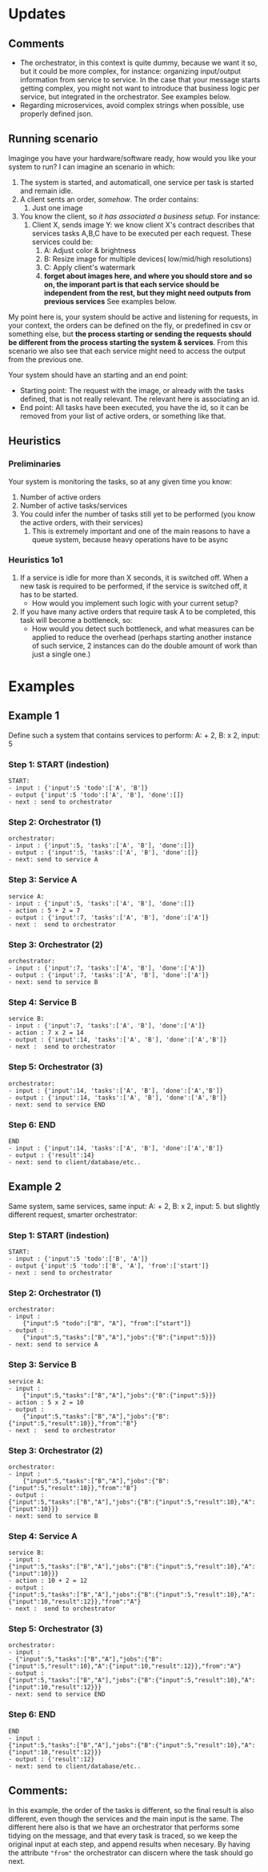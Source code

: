 # Updates
## Comments 

- The orchestrator, in this context is quite dummy, because we want it so, but it could be more complex, for instance: organizing input/output information from service to service. In the case that your message starts getting complex, you might not want to introduce that business logic  per service, but integrated in the orchestrator. See examples below.
- Regarding microservices, avoid complex strings when possible, use properly defined json.

## Running scenario

Imaginge you have your hardware/software ready, how would you like your system to run? I can imagine an scenario in which:
1. The system is started, and automaticall, one service per task is started and remain idle.
2. A client sents an order, *somehow*. The order contains:
	1. Just one image
3. You know the client, so *it has associated a business setup*. For instance:
	1. Client X, sends image Y: we know client X's contract describes that services tasks A,B,C have to be executed per each request. These services could be:
		1. A: Adjust color & brightness
		2. B: Resize image for multiple devices( low/mid/high  resolutions)
		3. C: Apply client's watermark
		4. **forget about images here, and where you should store and so on, the imporant part is that each service should be independent from the rest, but they might need outputs from previous services** See examples below.
		


My point here is, your system should be active and listening for requests, in your context, the orders can be defined on the fly, or predefined in csv or something else, but **the process starting or sending the requests should be different from the process starting the system & services**.
From this scenario we also see that each service might need to access the output from the previous one.

Your system should have an starting and an end point:
- Starting point: The request with the image, or already with the tasks defined, that is not really relevant. The relevant here is associating an id.
- End point: All tasks have been executed, you have the id, so it can be removed from your list of active orders, or something like that.

## Heuristics

### Preliminaries
Your system is monitoring the tasks, so at any given time you know:
1. Number of active orders
2. Number of active tasks/services
3. You could infer the number of tasks still yet to be performed (you know the active orders, with their services)
	1. This is extremely important and one of the main reasons to have a queue system, because heavy operations have to be async
	
### Heuristics 1o1
1. If a service is idle for more than X seconds, it is switched off. When a new task is required to be performed, if the service is switched off, it has to be started.
	- How would you implement such logic with your current setup?
2. If you have many active orders that require task A to be completed, this task will become a bottleneck, so:
	- How would you detect such bottleneck, and what measures can be applied to reduce the overhead (perhaps starting another instance of such service, 2 instances can do the double amount of work than just a single one.)

# Examples
## Example 1
Define such a system that contains services to perform:  A: + 2, B: x 2, input: 5
### Step 1: START (indestion)
```
START: 
- input : {'input':5 'todo':['A', 'B']}
- output {'input':5 'todo':['A', 'B'], 'done':[]}
- next : send to orchestrator
```
### Step 2: Orchestrator (1)
```
orchestrator:
- input : {'input':5, 'tasks':['A', 'B'], 'done':[]}
- output : {'input':5, 'tasks':['A', 'B'], 'done':[]}
- next: send to service A
```
### Step 3: Service A
```
service A:
- input : {'input':5, 'tasks':['A', 'B'], 'done':[]}
- action : 5 + 2 = 7
- output : {'input':7, 'tasks':['A', 'B'], 'done':['A']}
- next :  send to orchestrator
```
### Step 3: Orchestrator (2)
```
orchestrator:
- input : {'input':7, 'tasks':['A', 'B'], 'done':['A']}
- output : {'input':7, 'tasks':['A', 'B'], 'done':['A']}
- next: send to service B
```
### Step 4: Service B
```
service B:
- input : {'input':7, 'tasks':['A', 'B'], 'done':['A']}
- action : 7 x 2 = 14
- output : {'input':14, 'tasks':['A', 'B'], 'done':['A','B']}
- next :  send to orchestrator
```
### Step 5: Orchestrator (3)
```
orchestrator:
- input : {'input':14, 'tasks':['A', 'B'], 'done':['A','B']}
- output : {'input':14, 'tasks':['A', 'B'], 'done':['A','B']}
- next: send to service END
```
### Step 6: END
```
END
- input : {'input':14, 'tasks':['A', 'B'], 'done':['A','B']}
- output : {'result':14}
- next: send to client/database/etc..
```

## Example 2
Same system, same services, same input: A: + 2, B: x 2, input: 5. but slightly different request, smarter orchestrator:
### Step 1: START (indestion)
```
START: 
- input : {'input':5 'todo':['B', 'A']}
- output {'input':5 'todo':['B', 'A'], 'from':['start']}
- next : send to orchestrator
```
### Step 2: Orchestrator (1)
```
orchestrator:
- input : 
	{"input":5 "todo":["B", "A"], "from":["start"]}
- output : 
	{"input":5,"tasks":["B","A"],"jobs":{"B":{"input":5}}}
- next: send to service A
```
### Step 3: Service B
```
service A:
- input : 
	{"input":5,"tasks":["B","A"],"jobs":{"B":{"input":5}}}
- action : 5 x 2 = 10
- output : 
	{"input":5,"tasks":["B","A"],"jobs":{"B":{"input":5,"result":10}},"from":"B"}
- next :  send to orchestrator
```
### Step 3: Orchestrator (2)
```
orchestrator:
- input : 
	{"input":5,"tasks":["B","A"],"jobs":{"B":{"input":5,"result":10}},"from":"B"}
- output : 
{"input":5,"tasks":["B","A"],"jobs":{"B":{"input":5,"result":10},"A":{"input":10}}}
- next: send to service B
```
### Step 4: Service A
```
service B:
- input : 
{"input":5,"tasks":["B","A"],"jobs":{"B":{"input":5,"result":10},"A":{"input":10}}}
- action : 10 + 2 = 12
- output : 
{"input":5,"tasks":["B","A"],"jobs":{"B":{"input":5,"result":10},"A":{"input":10,"result":12}},"from":"A"}
- next :  send to orchestrator
```
### Step 5: Orchestrator (3)
```
orchestrator:
- input :
- {"input":5,"tasks":["B","A"],"jobs":{"B":{"input":5,"result":10},"A":{"input":10,"result":12}},"from":"A"}
- output :
{"input":5,"tasks":["B","A"],"jobs":{"B":{"input":5,"result":10},"A":{"input":10,"result":12}}}
- next: send to service END
```
### Step 6: END
```
END
- input : 
{"input":5,"tasks":["B","A"],"jobs":{"B":{"input":5,"result":10},"A":{"input":10,"result":12}}}
- output : {'result':12}
- next: send to client/database/etc..
```
## Comments:
In this example, the order of the tasks is different, so the final result is also different, even though the services and the main input is the same.
The different here also is that we have an orchestrator that performs some tidying on the message, and that every task is traced, so we keep the original input at each step, and append results when necesary. By having the attribute `"from"` the orchestrator can discern where the task should go next.